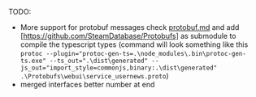 TODO:
- More support for protobuf messages check [protobuf.md](./protobuf.md) and add [https://github.com/SteamDatabase/Protobufs] as submodule to compile the typescript types (command will look something like this `protoc --plugin="protoc-gen-ts=.\node_modules\.bin\protoc-gen-ts.exe" --ts_out=".\dist\generated" --js_out="import_style=commonjs,binary:.\dist\generated" .\Protobufs\webui\service_usernews.proto`)
- merged interfaces better number at end